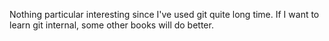 Nothing particular interesting since I've used git quite long time.
If I want to learn git internal, some other books will do better.
